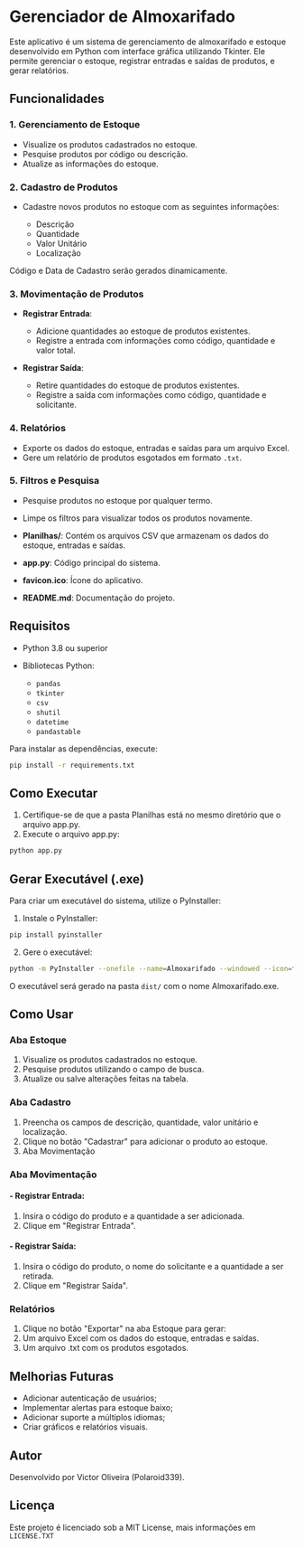 # Gerenciador de Almoxarifado

Este aplicativo é um sistema de gerenciamento de almoxarifado e estoque desenvolvido em Python com interface gráfica utilizando Tkinter. Ele permite gerenciar o estoque, registrar entradas e saídas de produtos, e gerar relatórios.


## Funcionalidades

### 1. **Gerenciamento de Estoque**
- Visualize os produtos cadastrados no estoque.
- Pesquise produtos por código ou descrição.
- Atualize as informações do estoque.

### 2. **Cadastro de Produtos**

- Cadastre novos produtos no estoque com as seguintes informações:

  - Descrição
  - Quantidade
  - Valor Unitário
  - Localização
 
Código e Data de Cadastro serão gerados dinamicamente.

### 3. **Movimentação de Produtos**

- **Registrar Entrada**:
  - Adicione quantidades ao estoque de produtos existentes.
  - Registre a entrada com informações como código, quantidade e valor total.

- **Registrar Saída**:
  - Retire quantidades do estoque de produtos existentes.
  - Registre a saída com informações como código, quantidade e solicitante.

### 4. **Relatórios**

- Exporte os dados do estoque, entradas e saídas para um arquivo Excel.
- Gere um relatório de produtos esgotados em formato `.txt`.

### 5. **Filtros e Pesquisa**

- Pesquise produtos no estoque por qualquer termo.
- Limpe os filtros para visualizar todos os produtos novamente.

- **Planilhas/**: Contém os arquivos CSV que armazenam os dados do estoque, entradas e saídas.
- **app.py**: Código principal do sistema.
- **favicon.ico**: Ícone do aplicativo.
- **README.md**: Documentação do projeto.

## Requisitos

- Python 3.8 ou superior
- Bibliotecas Python:
  
  - `pandas`
  - `tkinter`
  - `csv`
  - `shutil`
  - `datetime`
  - `pandastable`

Para instalar as dependências, execute:
```bash
pip install -r requirements.txt
```

## Como Executar
1. Certifique-se de que a pasta Planilhas está no mesmo diretório que o arquivo app.py.
2. Execute o arquivo app.py:
```bash
python app.py
```

## Gerar Executável (.exe)

Para criar um executável do sistema, utilize o PyInstaller:

1. Instale o PyInstaller:
```bash
pip install pyinstaller
```

2. Gere o executável:
```bash
python -m PyInstaller --onefile --name=Almoxarifado --windowed --icon=favicon.ico --add-data "Planilhas;Planilhas" app.py
```

O executável será gerado na pasta `dist/` com o nome Almoxarifado.exe.

## Como Usar

### Aba Estoque
1. Visualize os produtos cadastrados no estoque.
2. Pesquise produtos utilizando o campo de busca.
3. Atualize ou salve alterações feitas na tabela.

### Aba Cadastro
1. Preencha os campos de descrição, quantidade, valor unitário e localização.
2. Clique no botão "Cadastrar" para adicionar o produto ao estoque.
3. Aba Movimentação

### Aba Movimentação

#### - Registrar Entrada:
1. Insira o código do produto e a quantidade a ser adicionada.
2. Clique em "Registrar Entrada".

#### - Registrar Saída:
1. Insira o código do produto, o nome do solicitante e a quantidade a ser retirada.
2. Clique em "Registrar Saída".

### Relatórios
1. Clique no botão "Exportar" na aba Estoque para gerar:
2. Um arquivo Excel com os dados do estoque, entradas e saídas.
3. Um arquivo .txt com os produtos esgotados.

## Melhorias Futuras
- Adicionar autenticação de usuários;
- Implementar alertas para estoque baixo;
- Adicionar suporte a múltiplos idiomas;
- Criar gráficos e relatórios visuais.

## Autor
Desenvolvido por Victor Oliveira (Polaroid339).

## Licença
Este projeto é licenciado sob a MIT License, mais informações em `LICENSE.TXT`
